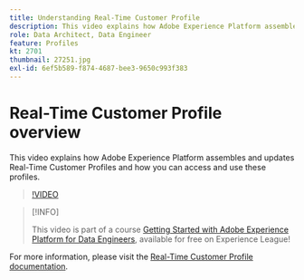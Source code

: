 ```yaml
---
title: Understanding Real-Time Customer Profile
description: This video explains how Adobe Experience Platform assembles and updates Real-Time Customer Profiles and how you can access and use these profiles.
role: Data Architect, Data Engineer
feature: Profiles
kt: 2701
thumbnail: 27251.jpg
exl-id: 6ef5b589-f874-4687-bee3-9650c993f383
---
```

# Real-Time Customer Profile overview

This video explains how Adobe Experience Platform assembles and updates Real-Time Customer Profiles and how you can access and use these profiles.

>[!VIDEO](https://video.tv.adobe.com/v/27251?quality=12&learn=on)

>[!INFO]
>
> This video is part of a course [Getting Started with Adobe Experience Platform for Data Engineers](https://experienceleague.adobe.com/?recommended=ExperiencePlatform-D-1-2020.2), available for free on Experience League!

For  more information, please visit the [Real-Time Customer Profile documentation](https://experienceleague.adobe.com/docs/experience-platform/profile/home.html).
